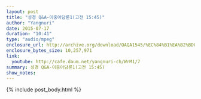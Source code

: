 ```yaml
---
layout: post
title: "성경 Q&A-이중아담론1(고전 15:45)"
author: "Yangnuri"
date: 2015-07-17 
duration: "10:41"
type: "audio/mpeg"
enclosure_url: http://archive.org/download/QAQA1545/%EC%84%B1%EA%B2%BDQA-%EC%9D%B4%EC%A4%91%EC%95%84%EB%8B%B4%EB%A1%A0(%EA%B3%A0%EC%A0%8415;45).mp3
enclosure_bytes_size: 10,257,971 
link:
  youtube: http://cafe.daum.net/yangnuri-ch/WrM1/7
summary: 성경 Q&A-이중아담론1(고전 15:45)
show_notes:
---
```


{% include post_body.html %}
